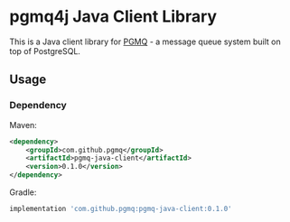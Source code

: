 # pgmq4j Java Client Library

This is a Java client library for [PGMQ]() - a message queue system built on top of PostgreSQL.

## Usage

### Dependency
Maven:
```xml
<dependency>
    <groupId>com.github.pgmq</groupId>
    <artifactId>pgmq-java-client</artifactId>
    <version>0.1.0</version>
</dependency>
```

Gradle:
```groovy
implementation 'com.github.pgmq:pgmq-java-client:0.1.0'
```

